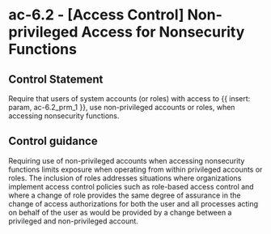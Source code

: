 # ac-6.2 - \[Access Control\] Non-privileged Access for Nonsecurity Functions

## Control Statement

Require that users of system accounts (or roles) with access to {{ insert: param, ac-6.2_prm_1 }}, use non-privileged accounts or roles, when accessing nonsecurity functions.

## Control guidance

Requiring use of non-privileged accounts when accessing nonsecurity functions limits exposure when operating from within privileged accounts or roles. The inclusion of roles addresses situations where organizations implement access control policies such as role-based access control and where a change of role provides the same degree of assurance in the change of access authorizations for both the user and all processes acting on behalf of the user as would be provided by a change between a privileged and non-privileged account.
